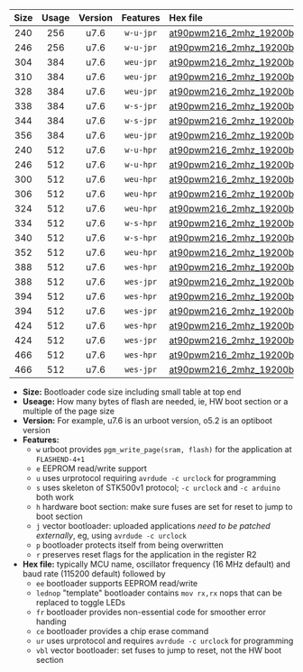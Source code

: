 |Size|Usage|Version|Features|Hex file|
|:-:|:-:|:-:|:-:|:--|
|240|256|u7.6|`w-u-jpr`|[at90pwm216_2mhz_19200bps_ur_vbl.hex](https://raw.githubusercontent.com/stefanrueger/urboot/main/at90pwm216_2mhz_19200bps_ur_vbl.hex)|
|246|256|u7.6|`w-u-jpr`|[at90pwm216_2mhz_19200bps_lednop_ur_vbl.hex](https://raw.githubusercontent.com/stefanrueger/urboot/main/at90pwm216_2mhz_19200bps_lednop_ur_vbl.hex)|
|304|384|u7.6|`weu-jpr`|[at90pwm216_2mhz_19200bps_ee_ur_vbl.hex](https://raw.githubusercontent.com/stefanrueger/urboot/main/at90pwm216_2mhz_19200bps_ee_ur_vbl.hex)|
|310|384|u7.6|`weu-jpr`|[at90pwm216_2mhz_19200bps_ee_lednop_ur_vbl.hex](https://raw.githubusercontent.com/stefanrueger/urboot/main/at90pwm216_2mhz_19200bps_ee_lednop_ur_vbl.hex)|
|328|384|u7.6|`weu-jpr`|[at90pwm216_2mhz_19200bps_ee_lednop_fr_ur_vbl.hex](https://raw.githubusercontent.com/stefanrueger/urboot/main/at90pwm216_2mhz_19200bps_ee_lednop_fr_ur_vbl.hex)|
|338|384|u7.6|`w-s-jpr`|[at90pwm216_2mhz_19200bps_vbl.hex](https://raw.githubusercontent.com/stefanrueger/urboot/main/at90pwm216_2mhz_19200bps_vbl.hex)|
|344|384|u7.6|`w-s-jpr`|[at90pwm216_2mhz_19200bps_lednop_vbl.hex](https://raw.githubusercontent.com/stefanrueger/urboot/main/at90pwm216_2mhz_19200bps_lednop_vbl.hex)|
|356|384|u7.6|`weu-jpr`|[at90pwm216_2mhz_19200bps_ee_lednop_fr_ce_ur_vbl.hex](https://raw.githubusercontent.com/stefanrueger/urboot/main/at90pwm216_2mhz_19200bps_ee_lednop_fr_ce_ur_vbl.hex)|
|240|512|u7.6|`w-u-hpr`|[at90pwm216_2mhz_19200bps_ur.hex](https://raw.githubusercontent.com/stefanrueger/urboot/main/at90pwm216_2mhz_19200bps_ur.hex)|
|246|512|u7.6|`w-u-hpr`|[at90pwm216_2mhz_19200bps_lednop_ur.hex](https://raw.githubusercontent.com/stefanrueger/urboot/main/at90pwm216_2mhz_19200bps_lednop_ur.hex)|
|300|512|u7.6|`weu-hpr`|[at90pwm216_2mhz_19200bps_ee_ur.hex](https://raw.githubusercontent.com/stefanrueger/urboot/main/at90pwm216_2mhz_19200bps_ee_ur.hex)|
|306|512|u7.6|`weu-hpr`|[at90pwm216_2mhz_19200bps_ee_lednop_ur.hex](https://raw.githubusercontent.com/stefanrueger/urboot/main/at90pwm216_2mhz_19200bps_ee_lednop_ur.hex)|
|324|512|u7.6|`weu-hpr`|[at90pwm216_2mhz_19200bps_ee_lednop_fr_ur.hex](https://raw.githubusercontent.com/stefanrueger/urboot/main/at90pwm216_2mhz_19200bps_ee_lednop_fr_ur.hex)|
|334|512|u7.6|`w-s-hpr`|[at90pwm216_2mhz_19200bps.hex](https://raw.githubusercontent.com/stefanrueger/urboot/main/at90pwm216_2mhz_19200bps.hex)|
|340|512|u7.6|`w-s-hpr`|[at90pwm216_2mhz_19200bps_lednop.hex](https://raw.githubusercontent.com/stefanrueger/urboot/main/at90pwm216_2mhz_19200bps_lednop.hex)|
|352|512|u7.6|`weu-hpr`|[at90pwm216_2mhz_19200bps_ee_lednop_fr_ce_ur.hex](https://raw.githubusercontent.com/stefanrueger/urboot/main/at90pwm216_2mhz_19200bps_ee_lednop_fr_ce_ur.hex)|
|388|512|u7.6|`wes-hpr`|[at90pwm216_2mhz_19200bps_ee.hex](https://raw.githubusercontent.com/stefanrueger/urboot/main/at90pwm216_2mhz_19200bps_ee.hex)|
|388|512|u7.6|`wes-jpr`|[at90pwm216_2mhz_19200bps_ee_vbl.hex](https://raw.githubusercontent.com/stefanrueger/urboot/main/at90pwm216_2mhz_19200bps_ee_vbl.hex)|
|394|512|u7.6|`wes-hpr`|[at90pwm216_2mhz_19200bps_ee_lednop.hex](https://raw.githubusercontent.com/stefanrueger/urboot/main/at90pwm216_2mhz_19200bps_ee_lednop.hex)|
|394|512|u7.6|`wes-jpr`|[at90pwm216_2mhz_19200bps_ee_lednop_vbl.hex](https://raw.githubusercontent.com/stefanrueger/urboot/main/at90pwm216_2mhz_19200bps_ee_lednop_vbl.hex)|
|424|512|u7.6|`wes-hpr`|[at90pwm216_2mhz_19200bps_ee_lednop_fr.hex](https://raw.githubusercontent.com/stefanrueger/urboot/main/at90pwm216_2mhz_19200bps_ee_lednop_fr.hex)|
|424|512|u7.6|`wes-jpr`|[at90pwm216_2mhz_19200bps_ee_lednop_fr_vbl.hex](https://raw.githubusercontent.com/stefanrueger/urboot/main/at90pwm216_2mhz_19200bps_ee_lednop_fr_vbl.hex)|
|466|512|u7.6|`wes-hpr`|[at90pwm216_2mhz_19200bps_ee_lednop_fr_ce.hex](https://raw.githubusercontent.com/stefanrueger/urboot/main/at90pwm216_2mhz_19200bps_ee_lednop_fr_ce.hex)|
|466|512|u7.6|`wes-jpr`|[at90pwm216_2mhz_19200bps_ee_lednop_fr_ce_vbl.hex](https://raw.githubusercontent.com/stefanrueger/urboot/main/at90pwm216_2mhz_19200bps_ee_lednop_fr_ce_vbl.hex)|

- **Size:** Bootloader code size including small table at top end
- **Useage:** How many bytes of flash are needed, ie, HW boot section or a multiple of the page size
- **Version:** For example, u7.6 is an urboot version, o5.2 is an optiboot version
- **Features:**
  + `w` urboot provides `pgm_write_page(sram, flash)` for the application at `FLASHEND-4+1`
  + `e` EEPROM read/write support
  + `u` uses urprotocol requiring `avrdude -c urclock` for programming
  + `s` uses skeleton of STK500v1 protocol; `-c urclock` and `-c arduino` both work
  + `h` hardware boot section: make sure fuses are set for reset to jump to boot section
  + `j` vector bootloader: uploaded applications *need to be patched externally*, eg, using `avrdude -c urclock`
  + `p` bootloader protects itself from being overwritten
  + `r` preserves reset flags for the application in the register R2
- **Hex file:** typically MCU name, oscillator frequency (16 MHz default) and baud rate (115200 default) followed by
  + `ee` bootloader supports EEPROM read/write
  + `lednop` "template" bootloader contains `mov rx,rx` nops that can be replaced to toggle LEDs
  + `fr` bootloader provides non-essential code for smoother error handing
  + `ce` bootloader provides a chip erase command
  + `ur` uses urprotocol and requires `avrdude -c urclock` for programming
  + `vbl` vector bootloader: set fuses to jump to reset, not the HW boot section
